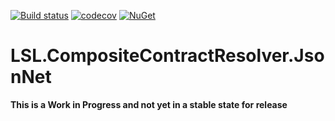 [![Build status](https://img.shields.io/appveyor/ci/alunacjones/lsl-compositecontractresolver-jsonnet.svg)](https://ci.appveyor.com/project/alunacjones/lsl-compositecontractresolver-jsonnet)
[![codecov](https://codecov.io/gh/alunacjones/LSL.CompositeContractResolver.JsonNet/branch/master/graph/badge.svg)](https://codecov.io/gh/alunacjones/LSL.CompositeContractResolver.JsonNet)
[![NuGet](https://img.shields.io/nuget/v/LSL.CompositeContractResolver.JsonNet.svg)](https://www.nuget.org/packages/LSL.CompositeContractResolver.JsonNet/)

# LSL.CompositeContractResolver.JsonNet

**This is a Work in Progress and not yet in a stable state for release**
